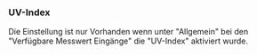 ﻿### UV-Index

Die Einstellung ist nur Vorhanden wenn unter "Allgemein" bei den "Verfügbare Messwert Eingänge" die "UV-Index" aktiviert wurde.

